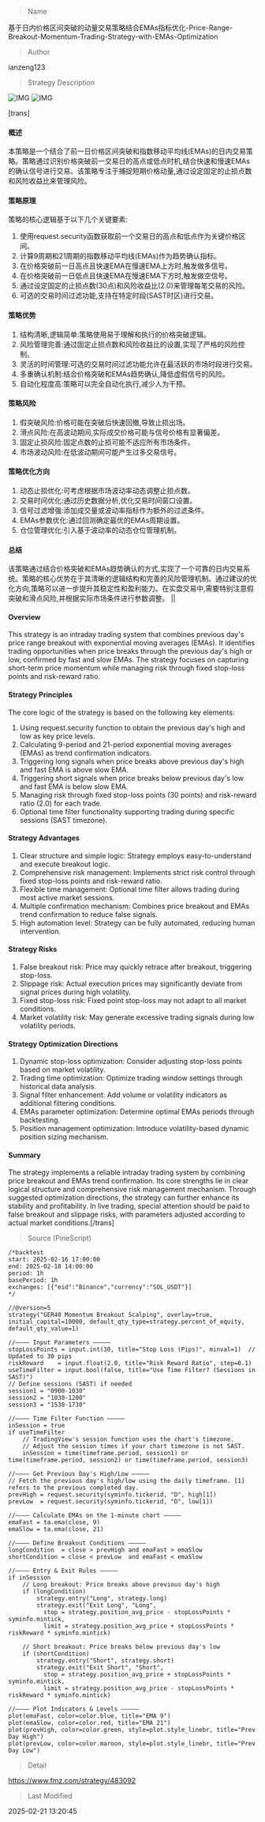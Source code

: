 
> Name

基于日内价格区间突破的动量交易策略结合EMAs指标优化-Price-Range-Breakout-Momentum-Trading-Strategy-with-EMAs-Optimization

> Author

ianzeng123

> Strategy Description

![IMG](https://www.fmz.com/upload/asset/2d8c54f79ca9f3a1ecfc0.png)
![IMG](https://www.fmz.com/upload/asset/2d905659a750f24bf38ea.png)




[trans]
#### 概述
本策略是一个结合了前一日价格区间突破和指数移动平均线(EMAs)的日内交易策略。策略通过识别价格突破前一交易日的高点或低点时机,结合快速和慢速EMAs的确认信号进行交易。该策略专注于捕捉短期价格动量,通过设定固定的止损点数和风险收益比来管理风险。

#### 策略原理
策略的核心逻辑基于以下几个关键要素:
1. 使用request.security函数获取前一个交易日的高点和低点作为关键价格区间。
2. 计算9周期和21周期的指数移动平均线(EMAs)作为趋势确认指标。
3. 在价格突破前一日高点且快速EMA在慢速EMA上方时,触发做多信号。
4. 在价格突破前一日低点且快速EMA在慢速EMA下方时,触发做空信号。
5. 通过设定固定的止损点数(30点)和风险收益比(2.0)来管理每笔交易的风险。
6. 可选的交易时间过滤功能,支持在特定时段(SAST时区)进行交易。

#### 策略优势
1. 结构清晰,逻辑简单:策略使用易于理解和执行的价格突破逻辑。
2. 风险管理完善:通过固定止损点数和风险收益比的设置,实现了严格的风险控制。
3. 灵活的时间管理:可选的交易时间过滤功能允许在最活跃的市场时段进行交易。
4. 多重确认机制:结合价格突破和EMAs趋势确认,降低虚假信号的风险。
5. 自动化程度高:策略可以完全自动化执行,减少人为干预。

#### 策略风险
1. 假突破风险:价格可能在突破后快速回撤,导致止损出场。
2. 滑点风险:在高波动期间,实际成交价格可能与信号价格有显著偏差。
3. 固定止损风险:固定点数的止损可能不适应所有市场条件。
4. 市场波动风险:在低波动期间可能产生过多交易信号。

#### 策略优化方向
1. 动态止损优化:可考虑根据市场波动率动态调整止损点数。
2. 交易时间优化:通过历史数据分析,优化交易时间窗口设置。
3. 信号过滤增强:添加成交量或波动率指标作为额外的过滤条件。
4. EMAs参数优化:通过回测确定最优的EMAs周期设置。
5. 仓位管理优化:引入基于波动率的动态仓位管理机制。

#### 总结
该策略通过结合价格突破和EMAs趋势确认的方式,实现了一个可靠的日内交易系统。策略的核心优势在于其清晰的逻辑结构和完善的风险管理机制。通过建议的优化方向,策略可以进一步提升其稳定性和盈利能力。在实盘交易中,需要特别注意假突破和滑点风险,并根据实际市场条件进行参数调整。 || 

#### Overview
This strategy is an intraday trading system that combines previous day's price range breakout with exponential moving averages (EMAs). It identifies trading opportunities when price breaks through the previous day's high or low, confirmed by fast and slow EMAs. The strategy focuses on capturing short-term price momentum while managing risk through fixed stop-loss points and risk-reward ratio.

#### Strategy Principles
The core logic of the strategy is based on the following key elements:
1. Using request.security function to obtain the previous day's high and low as key price levels.
2. Calculating 9-period and 21-period exponential moving averages (EMAs) as trend confirmation indicators.
3. Triggering long signals when price breaks above previous day's high and fast EMA is above slow EMA.
4. Triggering short signals when price breaks below previous day's low and fast EMA is below slow EMA.
5. Managing risk through fixed stop-loss points (30 points) and risk-reward ratio (2.0) for each trade.
6. Optional time filter functionality supporting trading during specific sessions (SAST timezone).

#### Strategy Advantages
1. Clear structure and simple logic: Strategy employs easy-to-understand and execute breakout logic.
2. Comprehensive risk management: Implements strict risk control through fixed stop-loss points and risk-reward ratio.
3. Flexible time management: Optional time filter allows trading during most active market sessions.
4. Multiple confirmation mechanism: Combines price breakout and EMAs trend confirmation to reduce false signals.
5. High automation level: Strategy can be fully automated, reducing human intervention.

#### Strategy Risks
1. False breakout risk: Price may quickly retrace after breakout, triggering stop-loss.
2. Slippage risk: Actual execution prices may significantly deviate from signal prices during high volatility.
3. Fixed stop-loss risk: Fixed point stop-loss may not adapt to all market conditions.
4. Market volatility risk: May generate excessive trading signals during low volatility periods.

#### Strategy Optimization Directions
1. Dynamic stop-loss optimization: Consider adjusting stop-loss points based on market volatility.
2. Trading time optimization: Optimize trading window settings through historical data analysis.
3. Signal filter enhancement: Add volume or volatility indicators as additional filtering conditions.
4. EMAs parameter optimization: Determine optimal EMAs periods through backtesting.
5. Position management optimization: Introduce volatility-based dynamic position sizing mechanism.

#### Summary
The strategy implements a reliable intraday trading system by combining price breakout and EMAs trend confirmation. Its core strengths lie in clear logical structure and comprehensive risk management mechanism. Through suggested optimization directions, the strategy can further enhance its stability and profitability. In live trading, special attention should be paid to false breakout and slippage risks, with parameters adjusted according to actual market conditions.[/trans]



> Source (PineScript)

``` pinescript
/*backtest
start: 2025-02-16 17:00:00
end: 2025-02-18 14:00:00
period: 1h
basePeriod: 1h
exchanges: [{"eid":"Binance","currency":"SOL_USDT"}]
*/

//@version=5
strategy("GER40 Momentum Breakout Scalping", overlay=true, initial_capital=10000, default_qty_type=strategy.percent_of_equity, default_qty_value=1)

//———— Input Parameters —————
stopLossPoints = input.int(30, title="Stop Loss (Pips)", minval=1)  // Updated to 30 pips
riskReward    = input.float(2.0, title="Risk Reward Ratio", step=0.1)
useTimeFilter = input.bool(false, title="Use Time Filter? (Sessions in SAST)")
// Define sessions (SAST) if needed
session1 = "0900-1030"
session2 = "1030-1200"
session3 = "1530-1730"

//———— Time Filter Function —————
inSession = true
if useTimeFilter
    // TradingView's session function uses the chart's timezone.
    // Adjust the session times if your chart timezone is not SAST.
    inSession = time(timeframe.period, session1) or time(timeframe.period, session2) or time(timeframe.period, session3)

//———— Get Previous Day's High/Low —————
// Fetch the previous day's high/low using the daily timeframe. [1] refers to the previous completed day.
prevHigh = request.security(syminfo.tickerid, "D", high[1])
prevLow  = request.security(syminfo.tickerid, "D", low[1])

//———— Calculate EMAs on the 1-minute chart —————
emaFast = ta.ema(close, 9)
emaSlow = ta.ema(close, 21)

//———— Define Breakout Conditions —————
longCondition  = close > prevHigh and emaFast > emaSlow
shortCondition = close < prevLow  and emaFast < emaSlow

//———— Entry & Exit Rules —————
if inSession
    // Long breakout: Price breaks above previous day's high
    if (longCondition)
        strategy.entry("Long", strategy.long)
        strategy.exit("Exit Long", "Long", 
          stop = strategy.position_avg_price - stopLossPoints * syminfo.mintick, 
          limit = strategy.position_avg_price + stopLossPoints * riskReward * syminfo.mintick)
    
    // Short breakout: Price breaks below previous day's low
    if (shortCondition)
        strategy.entry("Short", strategy.short)
        strategy.exit("Exit Short", "Short", 
          stop = strategy.position_avg_price + stopLossPoints * syminfo.mintick, 
          limit = strategy.position_avg_price - stopLossPoints * riskReward * syminfo.mintick)

//———— Plot Indicators & Levels —————
plot(emaFast, color=color.blue, title="EMA 9")
plot(emaSlow, color=color.red, title="EMA 21")
plot(prevHigh, color=color.green, style=plot.style_linebr, title="Prev Day High")
plot(prevLow, color=color.maroon, style=plot.style_linebr, title="Prev Day Low")

```

> Detail

https://www.fmz.com/strategy/483092

> Last Modified

2025-02-21 13:20:45
